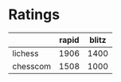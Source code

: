 # Ratings

|          | rapid | blitz |
|----------|-------|-------|
| lichess  | 1906 | 1400 |
| chesscom | 1508 | 1000 |

